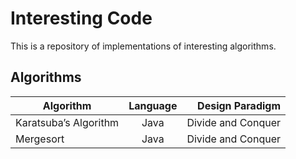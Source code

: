 # Interesting Code
This is a repository of implementations of interesting algorithms.

## Algorithms
| Algorithm                  | Language        | Design Paradigm    |
| -------------------------- | :-------------: | -----------------: |
| Karatsuba’s Algorithm      |           Java  | Divide and Conquer |
| Mergesort                  |           Java  | Divide and Conquer |

